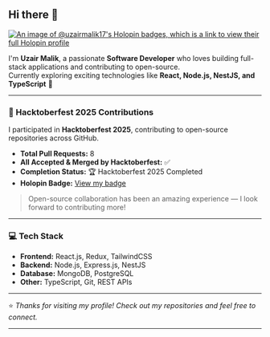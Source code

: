 ## Hi there 👋

[![An image of @uzairmalik17's Holopin badges, which is a link to view their full Holopin profile](https://holopin.me/uzairmalik17)](https://holopin.io/@uzairmalik17)

I'm **Uzair Malik**, a passionate **Software Developer** who loves building full-stack applications and contributing to open-source.  
Currently exploring exciting technologies like **React, Node.js, NestJS, and TypeScript** 🚀

---

### 🎃 Hacktoberfest 2025 Contributions

I participated in **Hacktoberfest 2025**, contributing to open-source repositories across GitHub.

- **Total Pull Requests:** 8  
- **All Accepted & Merged by Hacktoberfest:** ✅ 
- **Completion Status:** 🏆 Hacktoberfest 2025 Completed
- **Holopin Badge:** [View my badge](https://holopin.io/@uzairmalik17)
  
> Open-source collaboration has been an amazing experience — I look forward to contributing more!

---

### 💻 Tech Stack
- **Frontend:** React.js, Redux, TailwindCSS  
- **Backend:** Node.js, Express.js, NestJS  
- **Database:** MongoDB, PostgreSQL  
- **Other:** TypeScript, Git, REST APIs

---

⭐ *Thanks for visiting my profile! Check out my repositories and feel free to connect.*

---
